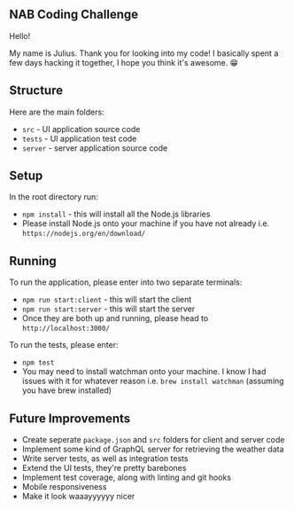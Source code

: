 ## NAB Coding Challenge

Hello!

My name is Julius. Thank you for looking into my code! I basically spent a few days hacking it together, I hope you think it's awesome. :grin:

## Structure

Here are the main folders:
  - `src` - UI application source code
  - `tests` - UI application test code
  - `server` - server application source code

## Setup

In the root directory run:
  - `npm install` - this will install all the Node.js libraries
  - Please install Node.js onto your machine if you have not already i.e. `https://nodejs.org/en/download/`

## Running

To run the application, please enter into two separate terminals:
  - `npm run start:client` - this will start the client
  - `npm run start:server` - this will start the server
  - Once they are both up and running, please head to `http://localhost:3000/`

To run the tests, please enter:
  - `npm test`
  - You may need to install watchman onto your machine. I know I had issues with it for whatever reason i.e. `brew install watchman` (assuming you have brew installed)

## Future Improvements

- Create seperate `package.json` and `src` folders for client and server code
- Implement some kind of GraphQL server for retrieving the weather data
- Write server tests, as well as integration tests
- Extend the UI tests, they're pretty barebones
- Implement test coverage, along with linting and git hooks
- Mobile responsiveness
- Make it look waaayyyyyy nicer

